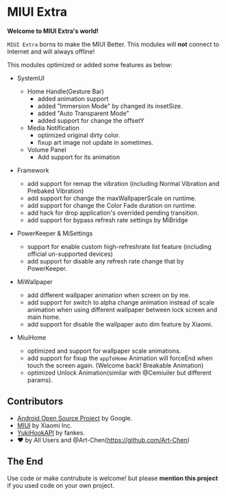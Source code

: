 # MIUI Extra

**Welcome to MIUI Extra's world!**

`MIUI Extra` borns to make the MIUI Better. This modules will **not** connect to Internet and will always offline!

This modules optimized or added some features as below:
- SystemUI
  - Home Handle(Gesture Bar)
    - added animation support
    - added "Immersion Mode" by changed its insetSize.
    - added "Auto Transparent Mode"
    - added support for change the offsetY
  - Media Notification
    - optimized original dirty color.
    - fixup art image not update in sometimes.
  - Volume Panel
    - Add support for its animation

- Framework
  - add support for remap the vibration (including Normal Vibration and Prebaked Vibration)
  - add support for change the maxWallpaperScale on runtime.
  - add support for change the Color Fade duration on runtime.
  - add hack for drop application's overrided pending transition.
  - add support for bypass refresh rate settings by MiBridge

- PowerKeeper & MiSettings
  - support for enable custom high-refreshrate list feature (including official un-supported devices)
  - add support for disable any refresh rate change that by PowerKeeper.

- MiWallpaper
  - add different wallpaper animation when screen on by me.
  - add support for switch to alpha change animation instead of scale animation when using different wallpaper between lock screen and main home.
  - add support for disable the wallpaper auto dim feature by Xiaomi.

- MiuiHome
  - optimized and support for wallpaper scale animations.
  - add support for fixup the `appToHome` Animation will forceEnd when touch the screen again. (Welcome back! Breakable Animation)
  - optimized Unlock Animation(similar with @Cemiuiler but different params).


## Contributors
- [Android Open Source Project](https://cs.android.com) by Google.
- [MIUI](https://miui.com) by Xiaomi Inc.
- [YukiHookAPI](https://github.com/fankes/YukiHookAPI) by fankes.
- ❤ by All Users and @Art-Chen(https://github.com/Art-Chen)

## The End
Use code or make contrubute is welcome! but please **mention this project** if you used code on your own project.